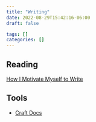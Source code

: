 ```yaml
---
title: "Writing"
date: 2022-08-29T15:42:16-06:00
draft: false

tags: []
categories: []
---
```


## Reading

[How I Motivate Myself to Write](https://blog.pragmaticengineer.com/writing-motivation/)


## Tools

- [Craft Docs](https://www.craft.do/)

<!--more-->